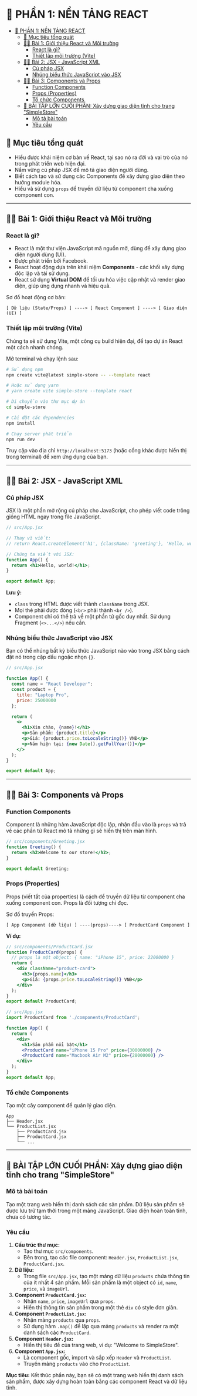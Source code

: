 # 📘 PHẦN 1: NỀN TẢNG REACT

- [📘 PHẦN 1: NỀN TẢNG REACT](#-phần-1-nền-tảng-react)
  - [🎯 Mục tiêu tổng quát](#-mục-tiêu-tổng-quát)
  - [🧑‍🏫 Bài 1: Giới thiệu React và Môi trường](#-bài-1-giới-thiệu-react-và-môi-trường)
    - [React là gì?](#react-là-gì)
    - [Thiết lập môi trường (Vite)](#thiết-lập-môi-trường-vite)
  - [🧑‍🏫 Bài 2: JSX - JavaScript XML](#-bài-2-jsx---javascript-xml)
    - [Cú pháp JSX](#cú-pháp-jsx)
    - [Nhúng biểu thức JavaScript vào JSX](#nhúng-biểu-thức-javascript-vào-jsx)
  - [🧑‍🏫 Bài 3: Components và Props](#-bài-3-components-và-props)
    - [Function Components](#function-components)
    - [Props (Properties)](#props-properties)
    - [Tổ chức Components](#tổ-chức-components)
  - [🧪 BÀI TẬP LỚN CUỐI PHẦN: Xây dựng giao diện tĩnh cho trang "SimpleStore"](#-bài-tập-lớn-cuối-phần-xây-dựng-giao-diện-tĩnh-cho-trang-simplestore)
    - [Mô tả bài toán](#mô-tả-bài-toán)
    - [Yêu cầu](#yêu-cầu)

## 🎯 Mục tiêu tổng quát

- Hiểu được khái niệm cơ bản về React, tại sao nó ra đời và vai trò của nó trong phát triển web hiện đại.
- Nắm vững cú pháp JSX để mô tả giao diện người dùng.
- Biết cách tạo và sử dụng các Components để xây dựng giao diện theo hướng module hóa.
- Hiểu và sử dụng `props` để truyền dữ liệu từ component cha xuống component con.

---

## 🧑‍🏫 Bài 1: Giới thiệu React và Môi trường

### React là gì?

- React là một thư viện JavaScript mã nguồn mở, dùng để xây dựng giao diện người dùng (UI).
- Được phát triển bởi Facebook.
- React hoạt động dựa trên khái niệm **Components** - các khối xây dựng độc lập và tái sử dụng.
- React sử dụng **Virtual DOM** để tối ưu hóa việc cập nhật và render giao diện, giúp ứng dụng nhanh và hiệu quả.

Sơ đồ hoạt động cơ bản:

```
[ Dữ liệu (State/Props) ] ----> [ React Component ] ----> [ Giao diện (UI) ]
```

### Thiết lập môi trường (Vite)

Chúng ta sẽ sử dụng Vite, một công cụ build hiện đại, để tạo dự án React một cách nhanh chóng.

Mở terminal và chạy lệnh sau:
```bash
# Sử dụng npm
npm create vite@latest simple-store -- --template react

# Hoặc sử dụng yarn
# yarn create vite simple-store --template react

# Di chuyển vào thư mục dự án
cd simple-store

# Cài đặt các dependencies
npm install

# Chạy server phát triển
npm run dev
```
Truy cập vào địa chỉ `http://localhost:5173` (hoặc cổng khác được hiển thị trong terminal) để xem ứng dụng của bạn.

---

## 🧑‍🏫 Bài 2: JSX - JavaScript XML

### Cú pháp JSX

JSX là một phần mở rộng cú pháp cho JavaScript, cho phép viết code trông giống HTML ngay trong file JavaScript.

```jsx
// src/App.jsx

// Thay vì viết:
// return React.createElement('h1', {className: 'greeting'}, 'Hello, world!');

// Chúng ta viết với JSX:
function App() {
  return <h1>Hello, world!</h1>;
}

export default App;
```
**Lưu ý:**
- `class` trong HTML được viết thành `className` trong JSX.
- Mọi thẻ phải được đóng (`<br>` phải thành `<br />`).
- Component chỉ có thể trả về một phần tử gốc duy nhất. Sử dụng Fragment (`<>...</>`) nếu cần.

### Nhúng biểu thức JavaScript vào JSX

Bạn có thể nhúng bất kỳ biểu thức JavaScript nào vào trong JSX bằng cách đặt nó trong cặp dấu ngoặc nhọn `{}`.

```jsx
// src/App.jsx

function App() {
  const name = "React Developer";
  const product = {
    title: "Laptop Pro",
    price: 25000000
  };

  return (
    <>
      <h1>Xin chào, {name}!</h1>
      <p>Sản phẩm: {product.title}</p>
      <p>Giá: {product.price.toLocaleString()} VNĐ</p>
      <p>Năm hiện tại: {new Date().getFullYear()}</p>
    </>
  );
}

export default App;
```

---

## 🧑‍🏫 Bài 3: Components và Props

### Function Components

Component là những hàm JavaScript độc lập, nhận đầu vào là `props` và trả về các phần tử React mô tả những gì sẽ hiển thị trên màn hình.

```jsx
// src/components/Greeting.jsx
function Greeting() {
  return <h2>Welcome to our store!</h2>;
}

export default Greeting;
```

### Props (Properties)

Props (viết tắt của properties) là cách để truyền dữ liệu từ component cha xuống component con. Props là đối tượng chỉ đọc.

Sơ đồ truyền Props:
```
[ App Component (dữ liệu) ] ----(props)----> [ ProductCard Component ]
```

**Ví dụ:**

```jsx
// src/components/ProductCard.jsx
function ProductCard(props) {
  // props là một object: { name: "iPhone 15", price: 22000000 }
  return (
    <div className="product-card">
      <h3>{props.name}</h3>
      <p>Giá: {props.price.toLocaleString()} VNĐ</p>
    </div>
  );
}
export default ProductCard;

// src/App.jsx
import ProductCard from './components/ProductCard';

function App() {
  return (
    <div>
      <h1>Sản phẩm nổi bật</h1>
      <ProductCard name="iPhone 15 Pro" price={30000000} />
      <ProductCard name="Macbook Air M2" price={28000000} />
    </div>
  );
}
export default App;
```

### Tổ chức Components

Tạo một cây component để quản lý giao diện.

```
App
├── Header.jsx
└── ProductList.jsx
    ├── ProductCard.jsx
    ├── ProductCard.jsx
    └── ...
```

---

## 🧪 BÀI TẬP LỚN CUỐI PHẦN: Xây dựng giao diện tĩnh cho trang "SimpleStore"

### Mô tả bài toán
Tạo một trang web hiển thị danh sách các sản phẩm. Dữ liệu sản phẩm sẽ được lưu trữ tạm thời trong một mảng JavaScript. Giao diện hoàn toàn tĩnh, chưa có tương tác.

### Yêu cầu
1.  **Cấu trúc thư mục:**
    -   Tạo thư mục `src/components`.
    -   Bên trong, tạo các file component: `Header.jsx`, `ProductList.jsx`, `ProductCard.jsx`.
2.  **Dữ liệu:**
    -   Trong file `src/App.jsx`, tạo một mảng dữ liệu `products` chứa thông tin của ít nhất 4 sản phẩm. Mỗi sản phẩm là một object có `id`, `name`, `price`, và `imageUrl`.
3.  **Component `ProductCard.jsx`:**
    -   Nhận `name`, `price`, `imageUrl` qua `props`.
    -   Hiển thị thông tin sản phẩm trong một thẻ `div` có style đơn giản.
4.  **Component `ProductList.jsx`:**
    -   Nhận mảng `products` qua `props`.
    -   Sử dụng hàm `.map()` để lặp qua mảng `products` và render ra một danh sách các `ProductCard`.
5.  **Component `Header.jsx`:**
    -   Hiển thị tiêu đề của trang web, ví dụ: "Welcome to SimpleStore".
6.  **Component `App.jsx`:**
    -   Là component gốc, import và sắp xếp `Header` và `ProductList`.
    -   Truyền mảng `products` vào cho `ProductList`.

**Mục tiêu:** Kết thúc phần này, bạn sẽ có một trang web hiển thị danh sách sản phẩm, được xây dựng hoàn toàn bằng các component React và dữ liệu tĩnh.
